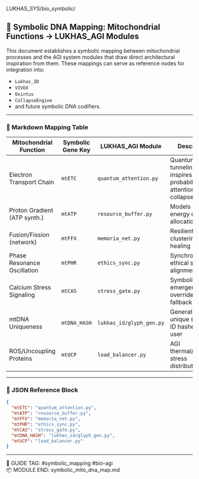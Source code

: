 LUKHAS_SYS/bio_symbolic/

<!--
📄 MODULE       : symbolic_mito_dna_map.md
🧠 DESCRIPTION  : Symbolic DNA mapping of mitochondrial functions into LUKHAS_AGI system architecture
🧬 TYPE         : Mapping Layer (Markdown + JSON block)
🔢 VERSION      : 0.1 (Draft)
📅 LAST UPDATED : 2025-05-07
-->

## 🧬 Symbolic DNA Mapping: Mitochondrial Functions → LUKHAS_AGI Modules

This document establishes a symbolic mapping between mitochondrial processes and the AGI system modules that draw direct architectural inspiration from them. These mappings can serve as reference nodes for integration into:

- `Lukhas_ID`
- `VIVOX`
- `Oxintus`
- `CollapseEngine`
- and future symbolic DNA codifiers.

---

### 📌 Markdown Mapping Table

| Mitochondrial Function        | Symbolic Gene Key        | LUKHAS_AGI Module                            | Description |
|-------------------------------|---------------------------|---------------------------------------------|-------------|
| Electron Transport Chain      | `mtETC`                   | `quantum_attention.py`                      | Quantum tunneling inspires probabilistic attention collapse |
| Proton Gradient (ATP synth.)  | `mtATP`                   | `resource_buffer.py`                        | Models symbolic energy cost and allocation |
| Fusion/Fission (network)      | `mtFFX`                   | `memoria_net.py`                            | Resilient memory clustering and healing |
| Phase Resonance Oscillation   | `mtPHR`                   | `ethics_sync.py`                            | Synchronizes ethical state alignment |
| Calcium Stress Signaling      | `mtCAS`                   | `stress_gate.py`                            | Symbolic emergency override and fallback triggers |
| mtDNA Uniqueness              | `mtDNA_HASH`              | `lukhas_id/glyph_gen.py`                     | Generates unique symbolic ID hashes per user |
| ROS/Uncoupling Proteins       | `mtUCP`                   | `load_balancer.py`                          | AGI thermal/symbolic stress distribution node |

---

### 🧬 JSON Reference Block

```json
{
  "mtETC": "quantum_attention.py",
  "mtATP": "resource_buffer.py",
  "mtFFX": "memoria_net.py",
  "mtPHR": "ethics_sync.py",
  "mtCAS": "stress_gate.py",
  "mtDNA_HASH": "lukhas_id/glyph_gen.py",
  "mtUCP": "load_balancer.py"
}
```

---

📘 GUIDE TAG: #symbolic_mapping #bio-agi  
📦 MODULE END: symbolic_mito_dna_map.md